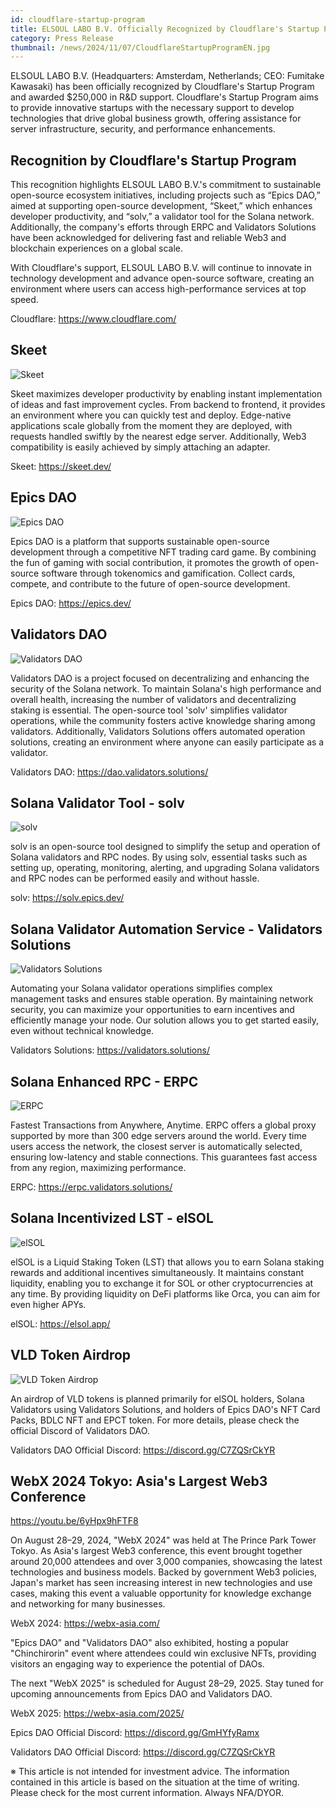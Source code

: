 ```yaml
---
id: cloudflare-startup-program
title: ELSOUL LABO B.V. Officially Recognized by Cloudflare's Startup Program, Receives $250,000 in R&D Support
category: Press Release
thumbnail: /news/2024/11/07/CloudflareStartupProgramEN.jpg
---
```


ELSOUL LABO B.V. (Headquarters: Amsterdam, Netherlands; CEO: Fumitake Kawasaki) has been officially recognized by Cloudflare's Startup Program and awarded $250,000 in R&D support. Cloudflare's Startup Program aims to provide innovative startups with the necessary support to develop technologies that drive global business growth, offering assistance for server infrastructure, security, and performance enhancements.

## Recognition by Cloudflare's Startup Program

This recognition highlights ELSOUL LABO B.V.'s commitment to sustainable open-source ecosystem initiatives, including projects such as “Epics DAO,” aimed at supporting open-source development, “Skeet,” which enhances developer productivity, and “solv,” a validator tool for the Solana network. Additionally, the company's efforts through ERPC and Validators Solutions have been acknowledged for delivering fast and reliable Web3 and blockchain experiences on a global scale.

With Cloudflare's support, ELSOUL LABO B.V. will continue to innovate in technology development and advance open-source software, creating an environment where users can access high-performance services at top speed.

Cloudflare: https://www.cloudflare.com/

## Skeet

![Skeet](/news/2024/11/06/Skeet.jpg)

Skeet maximizes developer productivity by enabling instant implementation of ideas and fast improvement cycles. From backend to frontend, it provides an environment where you can quickly test and deploy. Edge-native applications scale globally from the moment they are deployed, with requests handled swiftly by the nearest edge server. Additionally, Web3 compatibility is easily achieved by simply attaching an adapter.

Skeet: https://skeet.dev/

## Epics DAO

![Epics DAO](/news/2024/11/06/EpicsDAO.jpg)

Epics DAO is a platform that supports sustainable open-source development through a competitive NFT trading card game. By combining the fun of gaming with social contribution, it promotes the growth of open-source software through tokenomics and gamification. Collect cards, compete, and contribute to the future of open-source development.

Epics DAO: https://epics.dev/

## Validators DAO

![Validators DAO](/news/2024/11/06/ValidatorsDAO.jpg)

Validators DAO is a project focused on decentralizing and enhancing the security of the Solana network. To maintain Solana's high performance and overall health, increasing the number of validators and decentralizing staking is essential. The open-source tool 'solv' simplifies validator operations, while the community fosters active knowledge sharing among validators. Additionally, Validators Solutions offers automated operation solutions, creating an environment where anyone can easily participate as a validator.

Validators DAO: https://dao.validators.solutions/

## Solana Validator Tool - solv

![solv](/news/2024/11/06/solv.jpg)

solv is an open-source tool designed to simplify the setup and operation of Solana validators and RPC nodes. By using solv, essential tasks such as setting up, operating, monitoring, alerting, and upgrading Solana validators and RPC nodes can be performed easily and without hassle.

solv: https://solv.epics.dev/

## Solana Validator Automation Service - Validators Solutions

![Validators Solutions](/news/2024/11/06/ValidatorsSolutions.jpg)

Automating your Solana validator operations simplifies complex management tasks and ensures stable operation. By maintaining network security, you can maximize your opportunities to earn incentives and efficiently manage your node. Our solution allows you to get started easily, even without technical knowledge.

Validators Solutions: https://validators.solutions/

## Solana Enhanced RPC - ERPC

![ERPC](/news/2024/11/06/ERPC.jpg)

Fastest Transactions from Anywhere, Anytime. ERPC offers a global proxy supported by more than 300 edge servers around the world. Every time users access the network, the closest server is automatically selected, ensuring low-latency and stable connections. This guarantees fast access from any region, maximizing performance.

ERPC: https://erpc.validators.solutions/

## Solana Incentivized LST - elSOL

![elSOL](/news/2024/11/06/elSOL.jpg)

elSOL is a Liquid Staking Token (LST) that allows you to earn Solana staking rewards and additional incentives simultaneously. It maintains constant liquidity, enabling you to exchange it for SOL or other cryptocurrencies at any time. By providing liquidity on DeFi platforms like Orca, you can aim for even higher APYs.

elSOL: https://elsol.app/

## VLD Token Airdrop

![VLD Token Airdrop](/news/2024/11/06/VLDComingSoonEN.jpg)

An airdrop of VLD tokens is planned primarily for elSOL holders, Solana Validators using Validators Solutions, and holders of Epics DAO's NFT Card Packs, BDLC NFT and EPCT token. For more details, please check the official Discord of Validators DAO.

Validators DAO Official Discord: https://discord.gg/C7ZQSrCkYR

## WebX 2024 Tokyo: Asia's Largest Web3 Conference

https://youtu.be/6yHpx9hFTF8

On August 28–29, 2024, "WebX 2024" was held at The Prince Park Tower Tokyo. As Asia's largest Web3 conference, this event brought together around 20,000 attendees and over 3,000 companies, showcasing the latest technologies and business models. Backed by government Web3 policies, Japan's market has seen increasing interest in new technologies and use cases, making this event a valuable opportunity for knowledge exchange and networking for many businesses.

WebX 2024: https://webx-asia.com/

"Epics DAO" and "Validators DAO" also exhibited, hosting a popular "Chinchirorin" event where attendees could win exclusive NFTs, providing visitors an engaging way to experience the potential of DAOs.

The next "WebX 2025" is scheduled for August 28–29, 2025. Stay tuned for upcoming announcements from Epics DAO and Validators DAO.

WebX 2025: https://webx-asia.com/2025/

Epics DAO Official Discord: https://discord.gg/GmHYfyRamx

Validators DAO Official Discord: https://discord.gg/C7ZQSrCkYR

※ This article is not intended for investment advice. The information contained
in this article is based on the situation at the time of writing. Please check
for the most current information. Always NFA/DYOR.
